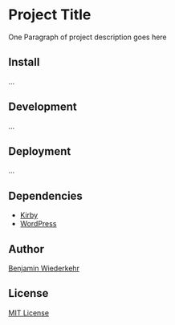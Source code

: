 # Project Title
One Paragraph of project description goes here

## Install
…

## Development
…

## Deployment
…

## Dependencies
* [Kirby](https://getkirby.com/)
* [WordPress](https://wordpress.org/)

## Author
[Benjamin Wiederkehr](http://benjaminwiederkehr.com)

## License
[MIT License](https://opensource.org/licenses/MIT)

